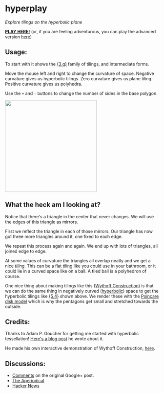 hyperplay
=========

*Explore tilings on the hyperbolic plane*

[**PLAY HERE!**](http://timhutton.github.io/hyperplay/) (or, if you are feeling adventurous, you can play the advanced version [here](http://timhutton.github.io/hyperplay/index_sliders.html))

Usage:
------

To start with it shows the [{3,q}](https://en.wikipedia.org/wiki/Triangular_tiling#Related_polyhedra_and_tilings) family of tilings, and intermediate forms. 

Move the mouse left and right to change the curvature of space. Negative curvature gives us hyperbolic tilings. Zero curvature gives us plane tiling. Positive curvature gives us polyhedra. 

Use the ```+``` and ```-``` buttons to change the number of sides in the base polygon.

<a href="http://timhutton.github.io/hyperplay/"><img src="http://timhutton.github.io/hyperplay/logo.png" width="300" /></a>

What the heck am I looking at?
------------------------------

Notice that there's a triangle in the center that never changes. We will use the edges of this triangle as mirrors. 

First we reflect the triangle in each of those mirrors. Our triangle has now got three more triangles around it, one fixed to each edge.

We repeat this process again and again. We end up with lots of triangles, all joined edge to edge.

At some values of curvature the triangles all overlap neatly and we get a nice *tiling*. This can be a flat tiling like you could use in your bathroom, or it could lie in a curved space like on a ball. A tiled ball is a polyhedron of course.

One nice thing about making tilings like this ([Wythoff Construction](https://en.wikipedia.org/wiki/Wythoff_construction)) is that we can do the same thing in negatively curved ([hyperbolic](https://en.wikipedia.org/wiki/Hyperbolic_space)) space to get the hyperbolic tilings like [{5,4}](https://en.wikipedia.org/wiki/Order-4_pentagonal_tiling) shown above. We render these with the [Poincare disk model](https://en.wikipedia.org/wiki/Poincar%C3%A9_disk_model) which is why the pentagons get small and stretched towards the outside.

Credits:
--------

Thanks to Adam P. Goucher for getting me started with hyperbolic tessellation! [Here's a blog post](http://cp4space.wordpress.com/2014/09/12/hyperbolic-minecraft/) he wrote about it.

He made his own interactive demonstration of Wythoff Construction, [here](http://demonstrations.wolfram.com/WythoffConstructionOfPolyhedra/).

Discussions:
------------

* [Comments](https://plus.google.com/110214848059767137292/posts/fXR8AChDbSY) on the original Google+ post.
* [The Aperiodical](http://aperiodical.com/2014/09/have-fun-playing-with-curvature/)
* [Hacker News](https://news.ycombinator.com/item?id=8317895)


